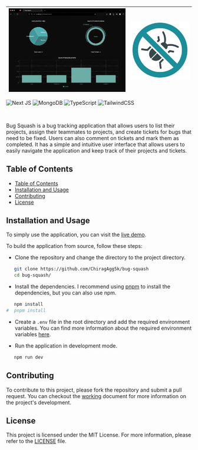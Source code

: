 | ![Thumbnail](assets/thumbnail_dark.png) | ![Logo](public/logo.png) |
| :---: | :---: |

![Next JS](https://img.shields.io/badge/Next-black?style=for-the-badge&logo=next.js&logoColor=white) ![MongoDB](https://img.shields.io/badge/MongoDB-%234ea94b.svg?style=for-the-badge&logo=mongodb&logoColor=white) ![TypeScript](https://img.shields.io/badge/typescript-%23007ACC.svg?style=for-the-badge&logo=typescript&logoColor=white) ![TailwindCSS](https://img.shields.io/badge/tailwindcss-%2338B2AC.svg?style=for-the-badge&logo=tailwind-css&logoColor=white)

<br />

Bug Squash is a bug tracking application that allows users to list their projects, assign their teammates to projects, and create tickets for bugs that need to be fixed. Users can also comment on tickets and mark them as completed. It has a simple and intuitive user interface that allows users to easily navigate the application and keep track of their projects and tickets.

## Table of Contents

- [Table of Contents](#table-of-contents)
- [Installation and Usage](#installation-and-usage)
- [Contributing](#contributing)
- [License](#license)

## Installation and Usage

To simply use the application, you can visit the [live demo](https://bug-squash.vercel.app/).

To build the application from source, follow these steps:

-   Clone the repository and change the directory to the project directory.

```bash
   git clone https://github.com/ChiragAgg5k/bug-squash
   cd bug-squash/
```

-   Install the dependencies. I recommend using [pnpm](https://pnpm.io/) to install the dependencies, but you can also use npm.

```bash
   npm install
#  pnpm install
```

-   Create a `.env` file in the root directory and add the required environment variables. You can find more information about the required environment variables [here](docs/installation.md).

-   Run the application in development mode.

```bash
   npm run dev
```

## Contributing

To contribute to this project, please fork the repository and submit a pull request. You can checkout the [working](docs/working.md) document for more information on the project's development.

## License

This project is licensed under the MIT License. For more information, please refer to the [LICENSE](../LICENSE.md) file.
